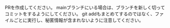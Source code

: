 
PRを作成してください。
mainブランチにいる場合は、ブランチを新しく切ってコミットをするようにしてください。
git addもまとめてするのではなく、ファイルごとに実行し、秘匿情報が含まれないように注意してください。
